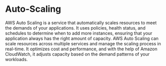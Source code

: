 # Auto-Scaling

AWS Auto Scaling is a service that automatically scales resources to meet the demands of your applications. It uses policies, health status, and schedules to determine when to add more instances, ensuring that your application always has the right amount of capacity. AWS Auto Scaling can scale resources across multiple services and manage the scaling process in real-time. It optimizes cost and performance, and with the help of Amazon CloudWatch, it adjusts capacity based on the demand patterns of your workloads.
